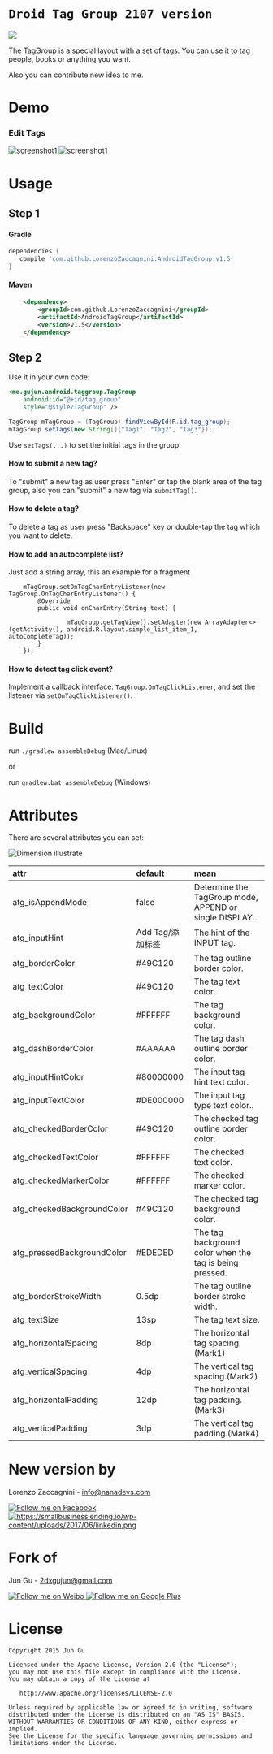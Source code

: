 # `Droid Tag Group 2107 version`

[![](https://jitpack.io/v/LorenzoZaccagnini/AndroidTagGroup.svg)](https://jitpack.io/#LorenzoZaccagnini/AndroidTagGroup)


The TagGroup is a special layout with a set of tags. You can use it to tag people, books or anything you want.

Also you can contribute new idea to me.

# Demo

### Edit Tags
![screenshot1](https://preview.ibb.co/bBobP5/normaltag_Crop.png)
![screenshot1](https://preview.ibb.co/jMKfHQ/autocomplete_Crop.png)


# Usage

## Step 1

#### Gradle
```groovy
dependencies {
   compile 'com.github.LorenzoZaccagnini:AndroidTagGroup:v1.5'
}
```

#### Maven
```xml
	<dependency>
	    <groupId>com.github.LorenzoZaccagnini</groupId>
	    <artifactId>AndroidTagGroup</artifactId>
	    <version>v1.5</version>
	</dependency>
```

## Step 2

Use it in your own code:
```xml
<me.gujun.android.taggroup.TagGroup
    android:id="@+id/tag_group"
    style="@style/TagGroup" />
```

```java
TagGroup mTagGroup = (TagGroup) findViewById(R.id.tag_group);
mTagGroup.setTags(new String[]{"Tag1", "Tag2", "Tag3"});
```
Use `setTags(...)` to set the initial tags in the group.

#### How to submit a new tag?

To "submit" a new tag as user press "Enter" or tap the blank area of the tag group, also you can "submit" a new tag via `submitTag()`.

#### How to delete a tag?

To delete a tag as user press "Backspace" key or double-tap the tag which you want to delete.


#### How to add an autocomplete list?

Just add a string array, this an example for a fragment

        mTagGroup.setOnTagCharEntryListener(new TagGroup.OnTagCharEntryListener() {
            @Override
            public void onCharEntry(String text) {

                    mTagGroup.getTagView().setAdapter(new ArrayAdapter<>(getActivity(), android.R.layout.simple_list_item_1, autoCompleteTag));
            }
        });

#### How to detect tag click event?

Implement a callback interface: `TagGroup.OnTagClickListener`, and set the listener via `setOnTagClickListener()`.


# Build

run `./gradlew assembleDebug` (Mac/Linux)

or

run `gradlew.bat assembleDebug` (Windows)

# Attributes

There are several attributes you can set:

![Dimension illustrate](http://ww2.sinaimg.cn/large/bce2dea9gw1epov0i8x6kj20rk054q4g.jpg)

|           attr        	|     default      |                         mean                          	 |
|:------------------------- |:---------------- |:------------------------------------------------------- |
| atg_isAppendMode      	| false            | Determine the TagGroup mode, APPEND or single DISPLAY.  |
| atg_inputHint   	        | Add Tag/添加标签  | The hint of the INPUT tag.                              |
| atg_borderColor	        | #49C120          | The tag outline border color.                           |
| atg_textColor          	| #49C120          | The tag text color.                           	         |
| atg_backgroundColor       | #FFFFFF          | The tag background color.                               |
| atg_dashBorderColor       | #AAAAAA          | The tag dash outline border color.                      |
| atg_inputHintColor        | #80000000        | The input tag hint text color.                          |
| atg_inputTextColor        | #DE000000        | The input tag type text color..                         |
| atg_checkedBorderColor    | #49C120          | The checked tag outline border color.                   |
| atg_checkedTextColor      | #FFFFFF          | The checked text color.                                 |
| atg_checkedMarkerColor    | #FFFFFF          | The checked marker color.                               |
| atg_checkedBackgroundColor| #49C120          | The checked tag background color.                       |
| atg_pressedBackgroundColor| #EDEDED          | The tag background color when the tag is being pressed. |
| atg_borderStrokeWidth     | 0.5dp            | The tag outline border stroke width.        	         |
| atg_textSize          	| 13sp             | The tag text size.                                  	 |
| atg_horizontalSpacing     | 8dp              | The horizontal tag spacing.(Mark1)                      |
| atg_verticalSpacing  	    | 4dp              | The vertical tag spacing.(Mark2)                      	 |
| atg_horizontalPadding	    | 12dp             | The horizontal tag padding.(Mark3)                      |
| atg_verticalPadding  	    | 3dp              | The vertical tag padding.(Mark4)                        |

# New version by

Lorenzo Zaccagnini - <info@nanadevs.com>

<a href="https://www.facebook.com/DrLorenzoZaccagnini">
  <img alt="Follow me on Facebook" src="https://www.brandsbay.com/media/wysiwyg/facebook-icon.jpg"/>
</a>
<a href="https://www.linkedin.com/in/lorenzo-zaccagnini/">
  <img alt="https://smallbusinesslending.io/wp-content/uploads/2017/06/linkedin.png"/>
</a>

# Fork of

Jun Gu - <2dxgujun@gmail.com>

<a href="http://weibo.com/2dxgujun">
  <img alt="Follow me on Weibo" src="http://ww4.sinaimg.cn/large/bce2dea9gw1epjhk9h9m6j20230233yb.jpg"/>
</a>
<a href="https://plus.google.com/u/0/113657331852211913645">
  <img alt="Follow me on Google Plus" src="http://ww1.sinaimg.cn/large/bce2dea9gw1epjhbx0ouij2023023jr6.jpg"/>
</a>

# License

    Copyright 2015 Jun Gu

    Licensed under the Apache License, Version 2.0 (the "License");
    you may not use this file except in compliance with the License.
    You may obtain a copy of the License at

       http://www.apache.org/licenses/LICENSE-2.0

    Unless required by applicable law or agreed to in writing, software
    distributed under the License is distributed on an "AS IS" BASIS,
    WITHOUT WARRANTIES OR CONDITIONS OF ANY KIND, either express or implied.
    See the License for the specific language governing permissions and
    limitations under the License.
